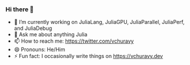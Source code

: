 ### Hi there 👋

- 🔭 I’m currently working on JuliaLang, JuliaGPU, JuliaParallel, JuliaPerf, and JuliaDebug
- 💬 Ask me about anything Julia
- 📫 How to reach me: https://twitter.com/vchuravy
- 😄 Pronouns: He/Him
- ⚡ Fun fact: I occasionally write things on https://vchuravy.dev



